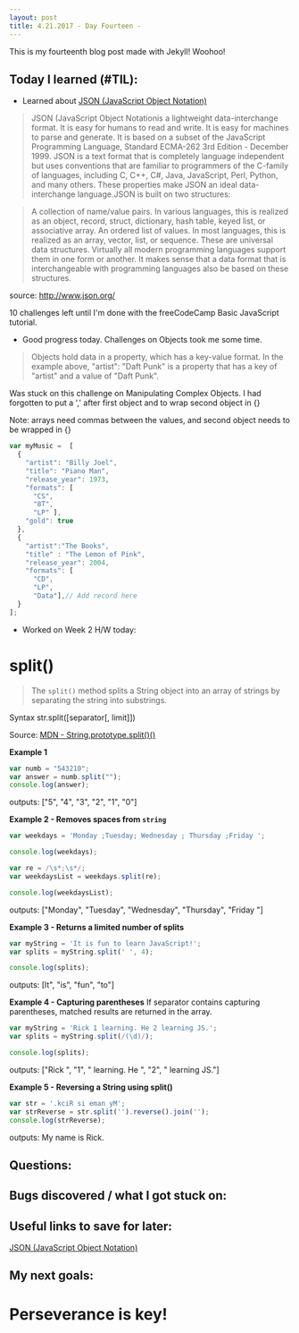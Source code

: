 ```yaml
---
layout: post
title: 4.21.2017 - Day Fourteen - 
---
```


This is my fourteenth blog post made with Jekyll! Woohoo! 

## Today I learned (#TIL):   

- Learned about [JSON (JavaScript Object Notation)](http://www.json.org/)

>JSON (JavaScript Object Notationis a lightweight data-interchange format. It is easy for humans to read and write. It is easy for machines to parse and generate. It is based on a subset of the JavaScript Programming Language, Standard ECMA-262 3rd Edition - December 1999. JSON is a text format that is completely language independent but uses conventions that are familiar to programmers of the C-family of languages, including C, C++, C#, Java, JavaScript, Perl, Python, and many others. These properties make JSON an ideal data-interchange language.JSON is built on two structures:

>A collection of name/value pairs. In various languages, this is realized as an object, record, struct, dictionary, hash table, keyed list, or associative array.
An ordered list of values. In most languages, this is realized as an array, vector, list, or sequence.
These are universal data structures. Virtually all modern programming languages support them in one form or another. It makes sense that a data format that is interchangeable with programming languages also be based on these structures.

source:  http://www.json.org/


10 challenges left until I'm done with the freeCodeCamp Basic JavaScript tutorial.
- Good progress today.  Challenges on Objects took me some time.

> Objects hold data in a property, which has a key-value format. In the example above, "artist": "Daft Punk" is a property that has a key of "artist" and a value of "Daft Punk".

Was stuck on this challenge on Manipulating Complex Objects.  I had forgotten to put a ',' after first object and to wrap second object in {}

Note:  arrays need commas between the values, and second object needs to be wrapped in {}

```javascript
var myMusic =  [
  {
    "artist": "Billy Joel",
    "title": "Piano Man",
    "release_year": 1973,
    "formats": [ 
      "CS", 
      "8T", 
      "LP" ],
    "gold": true
  },
  {  
	"artist":"The Books",
    "title" : "The Lemon of Pink",
    "release_year": 2004,
    "formats": [
      "CD",
      "LP",
      "Data"],// Add record here
  }
];
```

- Worked on Week 2 H/W today:

# split()
> The `split()` method splits a String object into an array of strings by separating the string into substrings.

Syntax
str.split([separator[, limit]])


Source:  [MDN - String.prototype.split()()](https://developer.mozilla.org/en-US/docs/Web/JavaScript/Reference/Global_Objects/String/split)

**Example 1**
```javascript
var numb = "543210";
var answer = numb.split("");
console.log(answer);
```
outputs:  ["5", "4", "3", "2", "1", "0"]


**Example 2 - Removes spaces from `string`**
```javascript
var weekdays = 'Monday ;Tuesday; Wednesday ; Thursday ;Friday ';

console.log(weekdays);

var re = /\s*;\s*/;
var weekdaysList = weekdays.split(re);

console.log(weekdaysList);
```
outputs:  ["Monday", "Tuesday", "Wednesday", "Thursday", "Friday "]


**Example 3 - Returns a limited number of splits**
```javascript
var myString = 'It is fun to learn JavaScript!';
var splits = myString.split(' ', 4);

console.log(splits);
```
outputs:  [It", "is", "fun", "to"]


**Example 4 - Capturing parentheses**
If separator contains capturing parentheses, matched results are returned in the array.
```javascript
var myString = 'Rick 1 learning. He 2 learning JS.';
var splits = myString.split(/(\d)/);

console.log(splits);
```
outputs:  ["Rick ", "1", " learning. He ", "2", " learning JS."]


**Example 5 - Reversing a String using split()**
```javascript
var str = '.kciR si eman yM';
var strReverse = str.split('').reverse().join(''); 
console.log(strReverse);
```
outputs:  My name is Rick.


## Questions:



## Bugs discovered / what I got stuck on:



## Useful links to save for later:

[JSON (JavaScript Object Notation)](http://www.json.org/) 

## My next goals:


# Perseverance is key!







